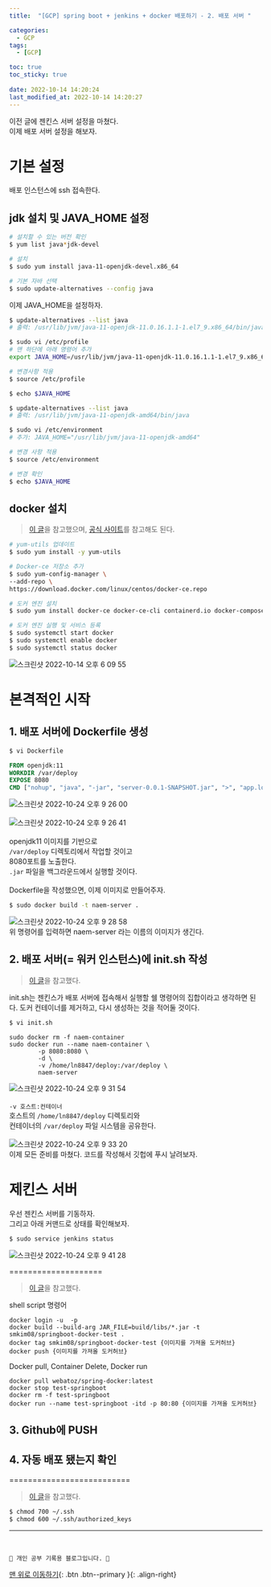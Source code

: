 ```yaml
---
title:  "[GCP] spring boot + jenkins + docker 배포하기 - 2. 배포 서버 "

categories:
  - GCP
tags:
  - [GCP]

toc: true
toc_sticky: true
 
date: 2022-10-14 14:20:24
last_modified_at: 2022-10-14 14:20:27
---
```


이전 글에 젠킨스 서버 설정을 마쳤다.<br>
이제 배포 서버 설정을 해보자.

# 기본 설정
배포 인스턴스에 ssh 접속한다.

## jdk 설치 및 JAVA_HOME 설정
```bash
# 설치할 수 있는 버전 확인
$ yum list java*jdk-devel

# 설치
$ sudo yum install java-11-openjdk-devel.x86_64

# 기본 자바 선택
$ sudo update-alternatives --config java
```
이제 JAVA_HOME을 설정하자.
```bash
$ update-alternatives --list java
# 출력: /usr/lib/jvm/java-11-openjdk-11.0.16.1.1-1.el7_9.x86_64/bin/java

$ sudo vi /etc/profile
# 맨 하단에 아래 명령어 추가
export JAVA_HOME=/usr/lib/jvm/java-11-openjdk-11.0.16.1.1-1.el7_9.x86_64 PATH=$PATH:$JAVA_HOME/bin export PATH

# 변경사항 적용
$ source /etc/profile

$ echo $JAVA_HOME
```



```bash
$ update-alternatives --list java
# 출력: /usr/lib/jvm/java-11-openjdk-amd64/bin/java

$ sudo vi /etc/environment
# 추가: JAVA_HOME="/usr/lib/jvm/java-11-openjdk-amd64"

# 변경 사항 적용
$ source /etc/environment

# 변경 확인
$ echo $JAVA_HOME
```


## docker 설치
> [이 글](https://1mini2.tistory.com/21)을 참고했으며, [공식 사이트](https://docs.docker.com/engine/install/centos/)를 참고해도 된다.

```bash
# yum-utils 업데이트
$ sudo yum install -y yum-utils

# Docker-ce 저장소 추가
$ sudo yum-config-manager \
--add-repo \
https://download.docker.com/linux/centos/docker-ce.repo

# 도커 엔진 설치
$ sudo yum install docker-ce docker-ce-cli containerd.io docker-compose-plugin

# 도커 엔진 실행 및 서비스 등록
$ sudo systemctl start docker
$ sudo systemctl enable docker
$ sudo systemctl status docker
```
![스크린샷 2022-10-14 오후 6 09 55](https://user-images.githubusercontent.com/59405576/195809140-32632601-3227-425c-9208-48ad8dcd7029.png)

# 본격적인 시작
## 1. 배포 서버에 Dockerfile 생성
```bash
$ vi Dockerfile
```

```Dockerfile
FROM openjdk:11
WORKDIR /var/deploy
EXPOSE 8080
CMD ["nohup", "java", "-jar", "server-0.0.1-SNAPSHOT.jar", ">", "app.log", "&"]
```
![스크린샷 2022-10-24 오후 9 26 00](https://user-images.githubusercontent.com/59405576/197525119-30acdb38-1f1e-4ee5-967d-5f0da1cbf925.png)<br><br>
![스크린샷 2022-10-24 오후 9 26 41](https://user-images.githubusercontent.com/59405576/197525242-b22b98f7-0f6c-4b31-ab8b-0dbe35d9bdbc.png)<br><br>
openjdk11 이미지를 기반으로<br>
`/var/deploy` 디렉토리에서 작업할 것이고<br>
8080포트를 노출한다.<br>
`.jar` 파일을 백그라운드에서 실행할 것이다.<br><br>
Dockerfile을 작성했으면, 이제 이미지로 만들어주자.
```bash
$ sudo docker build -t naem-server .
```
![스크린샷 2022-10-24 오후 9 28 58](https://user-images.githubusercontent.com/59405576/197525678-79756836-40f3-4a46-be53-0e42111feec0.png)<br>
위 명령어를 입력하면 naem-server 라는 이름의 이미지가 생긴다.



## 2. 배포 서버(= 워커 인스턴스)에 init.sh 작성
> [이 글](https://dev-gorany.tistory.com/345)을 참고했다.

init.sh는 젠킨스가 배포 서버에 접속해서 실행할 쉘 명령어의 집합이라고 생각하면 된다. 도커 컨테이너를 제거하고, 다시 생성하는 것을 적어둘 것이다.
```bash
$ vi init.sh
```

```
sudo docker rm -f naem-container
sudo docker run --name naem-container \
        -p 8080:8080 \
        -d \
        -v /home/ln8847/deploy:/var/deploy \
        naem-server
```
![스크린샷 2022-10-24 오후 9 31 54](https://user-images.githubusercontent.com/59405576/197526113-862ca8ce-61fa-420a-a8e7-a2ad520df0b0.png)<br><br>
`-v 호스트:컨테이너`<br>
호스트의 `/home/ln8847/deploy` 디렉토리와<br>
컨테이너의 `/var/deploy` 파일 시스템을 공유한다.<br><br>
![스크린샷 2022-10-24 오후 9 33 20](https://user-images.githubusercontent.com/59405576/197526370-025c7d2e-b7e9-4536-8682-df4f4be5ef66.png)<br>
이제 모든 준비를 마쳤다. 코드를 작성해서 깃헙에 푸시 날려보자.

# 제킨스 서버
우선 젠킨스 서버를 기동하자.<br>
그리고 아래 커맨드로 상태를 확인해보자.
```bash
$ sudo service jenkins status
```
![스크린샷 2022-10-24 오후 9 41 28](https://user-images.githubusercontent.com/59405576/197527793-2e2a0679-6fed-407f-9931-6cda352e08f4.png)













====================

> [이 글](https://web-atoz.github.io/development%20environment/docker/2020/02/16/jenkins-setting(3).html)을 참고했다.


shell script 명령어
```
docker login -u  -p 
docker build --build-arg JAR_FILE=build/libs/*.jar -t smkim08/springboot-docker-test .
docker tag smkim08/springboot-docker-test {이미지를 가져올 도커허브}
docker push {이미지를 가져올 도커허브}
```

Docker pull, Container Delete, Docker run
```
docker pull webatoz/spring-docker:latest
docker stop test-springboot
docker rm -f test-springboot
docker run --name test-springboot -itd -p 80:80 {이미지를 가져올 도커허브}
```


















## 3. Github에 PUSH


## 4. 자동 배포 됐는지 확인






==========================

> [이 글](https://velog.io/@znftm97/Jenkins%EB%A5%BC-%EC%9D%B4%EC%9A%A9%ED%95%B4%EC%84%9C-%EB%B0%B0%ED%8F%AC%ED%95%98%EA%B8%B0)을 참고했다.

```bash
$ chmod 700 ~/.ssh
$ chmod 600 ~/.ssh/authorized_keys
```







***
<br>


    💛 개인 공부 기록용 블로그입니다. 👻

[맨 위로 이동하기](#){: .btn .btn--primary }{: .align-right}
